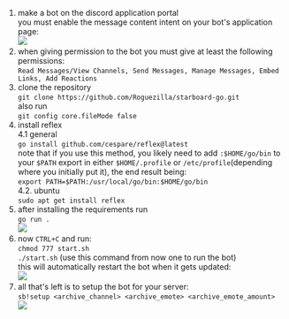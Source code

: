 1. make a bot on the discord application portal  
you must enable the message content intent on your bot's application page:  
![](https://i.imgur.com/qL2etXv.png)
2. when giving permission to the bot you must give at least the following permissions:  
`Read Messages/View Channels, Send Messages, Manage Messages, Embed Links, Add Reactions`
3. clone the repository  
`git clone https://github.com/Roguezilla/starboard-go.git`  
also run  
`git config core.fileMode false`  
4. install reflex  
4.1 general  
`go install github.com/cespare/reflex@latest`  
note that if you use this method, you likely need to add `:$HOME/go/bin` to your `$PATH` export in either `$HOME/.profile` or `/etc/profile`(depending where you initially put it), the end result being:  
`export PATH=$PATH:/usr/local/go/bin:$HOME/go/bin`    
4.2. ubuntu  
`sudo apt get install reflex`  
5. after installing the requirements run  
`go run .`  
![](https://i.imgur.com/hvOfUzT.png)
6. now `CTRL+C` and run:  
`chmod 777 start.sh`  
`./start.sh` (use this command from now one to run the bot)  
this will automatically restart the bot when it gets updated:  
![](https://i.imgur.com/FkGXoSU.png)
7. all that's left is to setup the bot for your server:  
`sb!setup <archive_channel> <archive_emote> <archive_emote_amount>`
![](https://i.imgur.com/ex6q23f.png)  